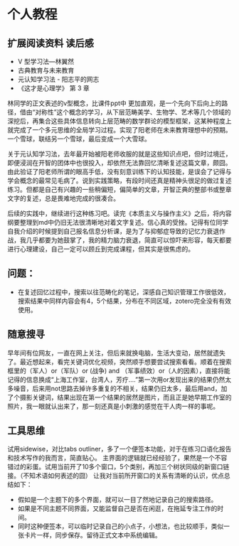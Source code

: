 # 个人教程

## 扩展阅读资料 读后感
- V 型学习法—林翼然 [](https://mp.weixin.qq.com/s?__biz=MzUzODA3MDEzOQ==&mid=2247484406&idx=1&sn=5c6830643cbac37c4a1bad49a769f6c7&chksm=fadc1ee2cdab97f4494ae0334d6edf8d89104b1b41be23bcf4b0b0c6e8aabd4538398ea6e9d8&mpshare=1&scene=1&srcid=0401OaSnbTRgPFlpA9dy4OeW&rd2werd=1#wechat_redirect)
- 古典教育与未来教育[](https://mp.weixin.qq.com/s/aDc0GhvrG-yNmP1QQM7tQw)
- 元认知学习法 - 阳志平的网志[](http://www.yangzhiping.com/worksmarter/chapter5/talk001)
- 《这才是心理学》 第 3 章

林同学的正文表述的v型概念，比课件ppt中 更加直观，是一个先向下后向上的路径，借由“对称性”这个概念的学习，从下层范畴美学、生物学、艺术等几个领域的深挖后，再集合这些具体信息转向上层范畴的数学群论的模型框架，这某种程度上就完成了一个多元思维的全局学习过程。实现了阳老师在未来教育理想中的预期。一个雪球，联结另一个雪球，最后变成一个大雪球。

关于元认知学习法，去年最开始被阳老师收服的就是这些知识点吧，但时过境迁，即便浸润在开智的团体中也很投入，却依然无法靠回忆清晰复述这篇文章，颇囧。由此验证了阳老师所谓的眼高手低，没有刻意训练下的认知技能，是误会了记得与学会概念的最常见毛病了。说到实践策略，有段时间还真是精神头很足的做过复述练习。但都是自己有兴趣的一些稍偏短，偏简单的文章，开智正典的整部书或整章文字的复述，总是畏难地完成的很凑合。

后续的实践中，继续进行这种练习吧。读完《本质主义与操作主义》之后，将内容纲要整理到md中仍旧无法很清晰地对着文字复述。信心真的受挫。记得有位同学自我介绍的时候提到自己报名信息分析课，是为了与抑郁症导致的记忆力衰退作战，我几乎都要为她鼓掌了，我的精力脑力衰退，简直可以惊吓来形容，每天都要进行心理建设，自己一定可以顾丘到完成课程，但其实是很焦虑的。

## 问题：
- 在复述回忆过程中，搜索以往范畴化的笔记，深感自己知识管理工作很低效，搜索结果中同样内容会有4，5个结果，分布在不同区域，zotero完全没有有效使用。


## 随意搜寻
早年间有位网友，一直在网上关注，但后来就换电脑，生活大变动，居然就遗失了。最近想起来，看完关键词优化视频，突然顺手想要尝试搜索看看。顺着在搜索框里的（军人）or（军队）or (战争) and （军事绩效）or（人的因素），直接将能记得的信息换成“上海工作室，台湾人，芳疗....”第一次用or发现出来的结果仍然太多噪音，后来用not思路去掉许多重复的不相关，结果仍旧太多，最后用and，加了个摄影关键词，结果出现在第一个结果的居然是图片，而且正是她早期工作室的照片，我一眼就认出来了，那一刻还真是小刺激的感觉在干人肉一样的事呢。

## 工具思维
试用sidewise，对比tabs outliner，多了一个便签本功能，对于在练习口语化报告和技术写作的我而言，简直贴心。
主界面的逻辑就已经经验了，果然是一个不容错过的彩蛋。试用当前开了10多个窗口，5个类别，再加三个树状同级的新窗口链接。（不知术语如何表述的囧）
让我对当前所开窗口的关系有清晰的认识，优点总结如下：

- 假如是一个主题下的多个界面，就可以一目了然地记录自己的搜索路径。
- 如果是不同主题不同界面，又能监督自己是否在闲逛，在拖延专注工作的时间。
- 同时这种便签本，可以临时记录自己的小点子，小想法，也比较顺手，类似一张卡片一样，同步保存。留待正式文本中系统编辑。
